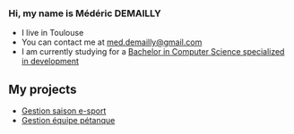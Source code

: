 ### Hi, my name is Médéric DEMAILLY
* I live in Toulouse
* You can contact me at [med.demailly@gmail.com](mailto:med.demailly@gmail.com)
* I am currently studying for a [Bachelor in Computer Science specialized in development](https://www.univ-tlse3.fr/but-specialite-informatique)

## My projects
* [Gestion saison e-sport](https://gitlab.info.iut-tlse3.fr/dmm3793a/saes3)
* [Gestion équipe pétanque](http://www.gestionpetanque.byethost4.com/)
